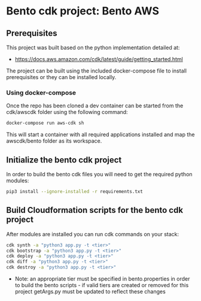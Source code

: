 # Bento cdk project:  Bento AWS

## Prerequisites

This project was built based on the python implementation detailed at:
- https://docs.aws.amazon.com/cdk/latest/guide/getting_started.html

The project can be built using the included docker-compose file to install prerequisites or they can be installed locally. 


### Using docker-compose

Once the repo has been cloned a dev container can be started from the cdk/awscdk folder using the following command:

```bash
docker-compose run aws-cdk sh
```

This will start a container with all required applications installed and map the awscdk/bento folder as its workspace.


## Initialize the bento cdk project

In order to build the bento cdk files you will need to get the required python modules:

```bash
pip3 install --ignore-installed -r requirements.txt
```


## Build Cloudformation scripts for the bento cdk project

After modules are installed you can run cdk commands on your stack:

```bash
cdk synth -a "python3 app.py -t <tier>"
cdk bootstrap -a "python3 app.py -t <tier>"
cdk deploy -a "python3 app.py -t <tier>"
cdk diff -a "python3 app.py -t <tier>"
cdk destroy -a "python3 app.py -t <tier>"
```

* Note: an appropriate tier must be specified in bento.properties in order to build the bento scripts - if valid tiers are created or removed for this project getArgs.py must be updated to reflect these changes